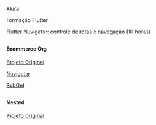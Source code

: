 Alura

Formação Flutter</br>

Flutter Nuvigator: controle de rotas e navegação (10 horas)
##
#### Ecommerce Org 
[Projeto Original](https://github.com/alura-cursos/flutter-nuvigator/tree/start)

[Nuvigator](https://github.com/nubank/nuvigator)

[PubGet](https://pub.dev/packages/nuvigator)
##

#### Nested 
[Projeto Original](https://github.com/alura-cursos/flutter-nuvigator/tree/start_nested)
##



